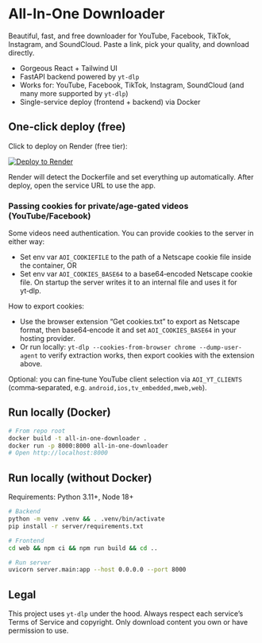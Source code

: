 # All-In-One Downloader

Beautiful, fast, and free downloader for YouTube, Facebook, TikTok, Instagram, and SoundCloud. Paste a link, pick your quality, and download directly.

- Gorgeous React + Tailwind UI
- FastAPI backend powered by `yt-dlp`
- Works for: YouTube, Facebook, TikTok, Instagram, SoundCloud (and many more supported by `yt-dlp`)
- Single-service deploy (frontend + backend) via Docker

## One‑click deploy (free)

Click to deploy on Render (free tier):

[![Deploy to Render](https://render.com/images/deploy-to-render-button.svg)](https://render.com/deploy)

Render will detect the Dockerfile and set everything up automatically. After deploy, open the service URL to use the app.

### Passing cookies for private/age‑gated videos (YouTube/Facebook)

Some videos need authentication. You can provide cookies to the server in either way:

- Set env var `AOI_COOKIEFILE` to the path of a Netscape cookie file inside the container, OR
- Set env var `AOI_COOKIES_BASE64` to a base64‑encoded Netscape cookie file. On startup the server writes it to an internal file and uses it for yt‑dlp.

How to export cookies:
- Use the browser extension “Get cookies.txt” to export as Netscape format, then base64‑encode it and set `AOI_COOKIES_BASE64` in your hosting provider.
- Or run locally: `yt-dlp --cookies-from-browser chrome --dump-user-agent` to verify extraction works, then export cookies with the extension above.

Optional: you can fine‑tune YouTube client selection via `AOI_YT_CLIENTS` (comma‑separated, e.g. `android,ios,tv_embedded,mweb,web`).

## Run locally (Docker)

```bash
# From repo root
docker build -t all-in-one-downloader .
docker run -p 8000:8000 all-in-one-downloader
# Open http://localhost:8000
```

## Run locally (without Docker)

Requirements: Python 3.11+, Node 18+

```bash
# Backend
python -m venv .venv && . .venv/bin/activate
pip install -r server/requirements.txt

# Frontend
cd web && npm ci && npm run build && cd ..

# Run server
uvicorn server.main:app --host 0.0.0.0 --port 8000
```

## Legal

This project uses `yt-dlp` under the hood. Always respect each service’s Terms of Service and copyright. Only download content you own or have permission to use.